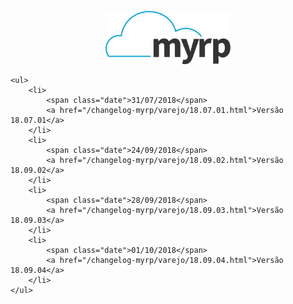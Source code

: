 <div class="articles">
	<div class="hide">
		<p align="center">
			<img width="200" src="../logo.png" alt="Logo do myrp">
			<br>
		</p>
	</div>

	<ul>
		<li>
			<span class="date">31/07/2018</span> 
			<a href="/changelog-myrp/varejo/18.07.01.html">Versão 18.07.01</a>
		</li>
		<li>
			<span class="date">24/09/2018</span> 
			<a href="/changelog-myrp/varejo/18.09.02.html">Versão 18.09.02</a>
		</li>
		<li>
			<span class="date">28/09/2018</span> 
			<a href="/changelog-myrp/varejo/18.09.03.html">Versão 18.09.03</a>
		</li>
		<li>
			<span class="date">01/10/2018</span> 
			<a href="/changelog-myrp/varejo/18.09.04.html">Versão 18.09.04</a>
		</li>
	</ul>

</div>
